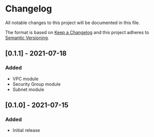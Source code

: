 # Changelog
All notable changes to this project will be documented in this file.

The format is based on [Keep a Changelog](http://keepachangelog.com/en/1.0.0/)
and this project adheres to [Semantic Versioning](http://semver.org/spec/v2.0.0.html).

## [0.1.1] - 2021-07-18
### Added
- VPC module
- Security Group module
- Subnet module

## [0.1.0] - 2021-07-15
### Added
- Initial release
